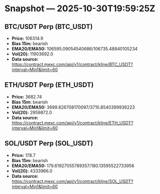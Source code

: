 # Snapshot — 2025-10-30T19:59:25Z

## BTC/USDT Perp (BTC_USDT)
- **Price:** 106314.9
- **Bias 15m:** bearish
- **EMA20/EMA50:** 106595.09054540686/106735.48840105234
- **Vol(20):** 11903692.0
- **Data source:** https://contract.mexc.com/api/v1/contract/kline/BTC_USDT?interval=Min1&limit=60

## ETH/USDT Perp (ETH_USDT)
- **Price:** 3682.74
- **Bias 15m:** bearish
- **EMA20/EMA50:** 3699.826708170097/3710.8540399936223
- **Vol(20):** 2959872.0
- **Data source:** https://contract.mexc.com/api/v1/contract/kline/ETH_USDT?interval=Min1&limit=60

## SOL/USDT Perp (SOL_USDT)
- **Price:** 178.7
- **Bias 15m:** bearish
- **EMA20/EMA50:** 179.61927055789357/180.13595522733956
- **Vol(20):** 4333966.0
- **Data source:** https://contract.mexc.com/api/v1/contract/kline/SOL_USDT?interval=Min1&limit=60
